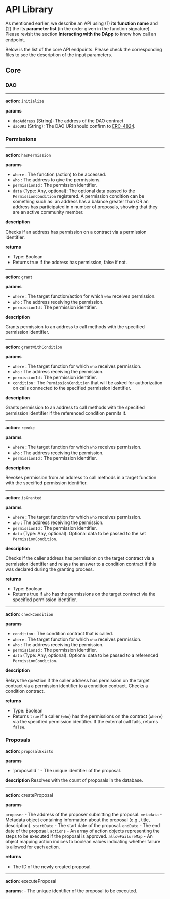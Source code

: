 # API Library 

As mentioned earlier, we describe an API using (1) **its function name** and (2) the its **parameter list** (in the order given in the function signature). Please revisit the section **Interacting with the DApp** to know how call an endpoint.

Below is the list of the core API endpoints. Please check the corresponding files to see the description of the input parameters. 

## Core

### DAO 

-------------
**action**: `initialize`

**params**

- `daoAddress` (String): The address of the DAO contract
- `daoURI` (String): The DAO URI should confirm to [ERC-4824](https://eips.ethereum.org/EIPS/eip-4824).

### Permissions 

-------------
**action**: `hasPermission`

**params**

- `where` : The function (action) to be accessed.
- `who` : The address to give the permissions.
- `permissionId` : The permission identifier.
- `data` (Type: Any, optional): The optional data passed to the `PermissionCondition` registered. A permission condition can be something such as: an address has a balance greater than OR an address has participated in n number of proposals, showing that they are an active community member.

**description**

Checks if an address has permission on a contract via a permission identifier.

**returns**

- Type: Boolean
- Returns true if the address has permission, false if not.


-------------
**action**: `grant`

**params**

- `where` : The target function/action for which `who` receives permission.
- `who` : The address receiving the permission.
- `permissionId` : The permission identifier.

**description**

Grants permission to an address to call methods with the specified permission identifier.

-------------

**action**: `grantWithCondition`

**params**

- `where` : The target function for which `who` receives permission.
- `who` : The address receiving the permission.
- `permissionId` : The permission identifier.
- `condition` : The `PermissionCondition` that will be asked for authorization on calls connected to the specified permission identifier.

**description**

Grants permission to an address to call methods with the specified permission identifier if the referenced condition permits it.

-------------

**action**: `revoke`

**params**

- `where` : The target function for which `who` receives permission.
- `who` : The address receiving the permission.
- `permissionId` : The permission identifier.

**description**

Revokes permission from an address to call methods in a target function with the specified permission identifier.

-------------
**action**: `isGranted`

**params**

- `where` : The target function for which `who` receives permission.
- `who` : The address receiving the permission.
- `permissionId` : The permission identifier.
- `data` (Type: Any, optional): Optional data to be passed to the set `PermissionCondition`.

**description**

Checks if the caller address has permission on the target contract via a permission identifier and relays the answer to a condition contract if this was declared during the granting process.

**returns**

- Type: Boolean
- Returns true if `who` has the permissions on the target contract via the specified permission identifier.

-------------

**action**: `checkCondition`

**params**

- `condition` : The condition contract that is called.
- `where` : The target function for which `who` receives permission.
- `who` : The address receiving the permission.
- `permissionId` : The permission identifier.
- `data` (Type: Any, optional): Optional data to be passed to a referenced `PermissionCondition`.

**description**

Relays the question if the caller address has permission on the target contract via a permission identifier to a condition contract. Checks a condition contract.

**returns**

- Type: Boolean
- Returns `true` if a caller (`who`) has the permissions on the contract (`where`) via the specified permission identifier. If the external call fails, returns `false`.

### Proposals

**action**: `proposalExists`

**params**

- `proposalId`` - The unique identifier of the proposal.

**description** Resolves with the count of proposals in the database.

-------------

**action**: createProposal

**params**

`proposer` - The address of the proposer submitting the proposal.
`metadata` - Metadata object containing information about the proposal (e.g., title, description).
`startDate` - The start date of the proposal.
`endDate` - The end date of the proposal.
`actions` - An array of action objects representing the steps to be executed if the proposal is approved.
`allowFailureMap` - An object mapping action indices to boolean values indicating whether failure is allowed for each action.

**returns**

- The ID of the newly created proposal.

-------------

**action**: executeProposal

**params**: - The unique identifier of the proposal to be executed.